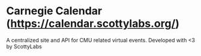 # Carnegie Calendar (https://calendar.scottylabs.org/)

A centralized site and API for CMU related virtual events. Developed with <3 by ScottyLabs
